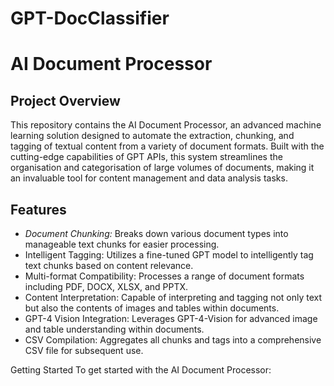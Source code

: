 # GPT-DocClassifier

# AI Document Processor

## Project Overview

This repository contains the AI Document Processor, an advanced machine learning solution designed to automate the extraction, chunking, and tagging of textual content from a variety of document formats. Built with the cutting-edge capabilities of GPT APIs, this system streamlines the organisation and categorisation of large volumes of documents, making it an invaluable tool for content management and data analysis tasks.

## Features
- *Document Chunking:* Breaks down various document types into manageable text chunks for easier processing.
- Intelligent Tagging: Utilizes a fine-tuned GPT model to intelligently tag text chunks based on content relevance.
- Multi-format Compatibility: Processes a range of document formats including PDF, DOCX, XLSX, and PPTX.
- Content Interpretation: Capable of interpreting and tagging not only text but also the contents of images and tables within documents.
- GPT-4 Vision Integration: Leverages GPT-4-Vision for advanced image and table understanding within documents.
- CSV Compilation: Aggregates all chunks and tags into a comprehensive CSV file for subsequent use.

Getting Started
To get started with the AI Document Processor:
